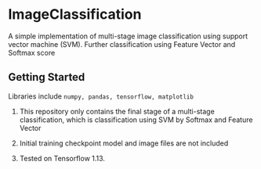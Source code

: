 # ImageClassification

A simple implementation of multi-stage image classification using support vector machine (SVM). Further classification using Feature Vector and Softmax score

## Getting Started

Libraries include ````numpy, pandas, tensorflow, matplotlib````

1. This repository only contains the final stage of a multi-stage classification, which is classification using SVM by Softmax and Feature Vector

2. Initial training checkpoint model and image files are not included

3. Tested on Tensorflow 1.13.